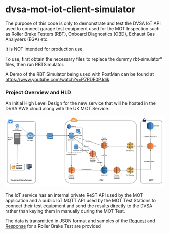 # dvsa-mot-iot-client-simulator
The purpose of this code is only to demonstrate and test the DVSA IoT API used to connect garage test equipment used for
the MOT Inspection such as Roller Brake Testers (RBT), Onboard Diagnostics (OBD), Exhaust Gas Analysers (EGA) etc.

It is NOT intended for production use.

To use, first obtain the necessary files to replace the dummy rbt-simulator* files, then run RBTSimulator.

A Demo of the RBT Simulator being used with PostMan can be found at https://www.youtube.com/watch?v=P7RDE0PJdik

### Project Overview and HLD

An initial High Level Design for the new service that will he hosted in the DVSA AWS cloud along with the UK MOT Service.

![High Level Design](/etc/C2V-HLD.jpeg)

The IoT service has an internal private ReST API used by the MOT application and a public IoT MQTT API used by the MOT Test 
Stations to connect their test equipment and send the results directly to the DVSA rather than keying them in manually
during the MOT Test.

The data is transmitted in JSON format and samples of the [Request](etc/WorkOrderRequest.json) and [Response](etc/WorkOrderResponse.json) 
for a Roller Brake Test are provided
